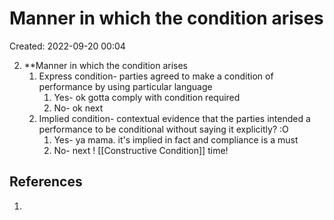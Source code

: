 # Manner in which the condition arises
Created: 2022-09-20 00:04

2. **Manner in which the condition arises
	1. Express condition- parties agreed to make a condition of performance by using particular language
		1. Yes- ok gotta comply with condition required
		2. No- ok next
	2. Implied condition- contextual evidence that the parties intended a performance to be conditional without saying it explicitly? :O 
		1. Yes- ya mama. it's implied in fact and compliance is a must
		2. No- next ! [[Constructive Condition]] time!


## References

1. 